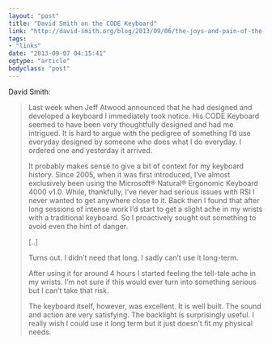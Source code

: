 ```yaml
---
layout: "post"
title: "David Smith on the CODE Keyboard"
link: "http://david-smith.org/blog/2013/09/06/the-joys-and-pain-of-the-code-keyboard/"
tags: 
- "links"
date: "2013-09-07 04:15:41"
ogtype: "article"
bodyclass: "post"
---
```


David Smith:

> Last week when Jeff Atwood announced that he had designed and developed a keyboard I immediately took notice. His CODE Keyboard seemed to have been very thoughtfully designed and had me intrigued. It is hard to argue with the pedigree of something I’d use everyday designed by someone who does what I do everyday. I ordered one and yesterday it arrived.
> 
> It probably makes sense to give a bit of context for my keyboard history. Since 2005, when it was first introduced, I’ve almost exclusively been using the Microsoft® Natural® Ergonomic Keyboard 4000 v1.0. While, thankfully, I’ve never had serious issues with RSI I never wanted to get anywhere close to it. Back then I found that after long sessions of intense work I’d start to get a slight ache in my wrists with a traditional keyboard. So I proactively sought out something to avoid even the hint of danger.
> 
> [..]
> 
> Turns out. I didn’t need that long. I sadly can’t use it long-term.
> 
> After using it for around 4 hours I started feeling the tell-tale ache in my wrists. I’m not sure if this would ever turn into something serious but I can’t take that risk.
> 
> The keyboard itself, however, was excellent. It is well built. The sound and action are very satisfying. The backlight is surprisingly useful. I really wish I could use it long term but it just doesn’t fit my physical needs.